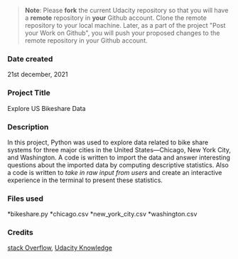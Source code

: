>**Note**: Please **fork** the current Udacity repository so that you will have a **remote** repository in **your** Github account. Clone the remote repository to your local machine. Later, as a part of the project "Post your Work on Github", you will push your proposed changes to the remote repository in your Github account.

### Date created
21st december, 2021

### Project Title
Explore US Bikeshare Data

### Description
In this project, Python was used to explore data related to bike share systems for three major cities in the United States—Chicago, New York City, and Washington. A code is written to import the data and answer interesting questions about the imported data by computing descriptive statistics. Also a code is written to _take in raw input from users_ and create an interactive experience in the terminal to present these statistics.

### Files used
*bikeshare.py
*chicago.csv
*new_york_city.csv
*washington.csv

### Credits
[stack Overflow](https://stackoverflow.com/), 
[Udacity Knowledge](https://knowledge.udacity.com/)
